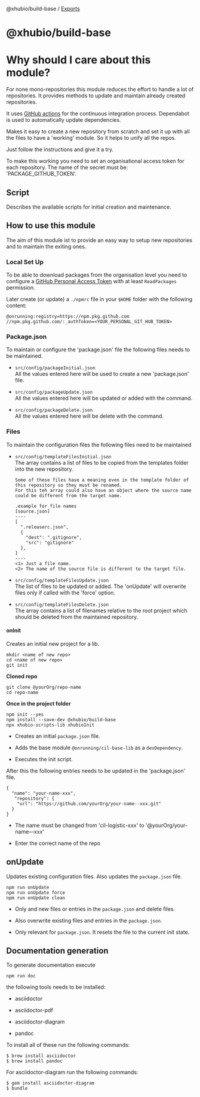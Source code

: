 @xhubio/build-base / [Exports](modules.md)

# @xhubio/build-base

# Why should I care about this module?

For none mono-repositories this module reduces the effort to handle a
lot of repositories. It provides methods to update and maintain already
created repositories.

It uses [GitHub actions](https://github.com/features/actions) for the
continuous integration process. Dependabot is used to automatically
update dependencies.

Makes it easy to create a new repository from scratch and set it up with
all the files to have a 'working' module. So it helps to unify all the
repos.

Just follow the instructions and give it a try.

To make this working you need to set an organisational access token for
each repository. The name of the secret must be:
'PACKAGE\_GITHUB\_TOKEN'.

## Script

Describes the available scripts for initial creation and maintenance.

## How to use this module

The aim of this module ist to provide an easy way to setup new
repositories and to maintain the exiting ones.

### Local Set Up

To be able to download packages from the organisation level you need to
configure a [GitHub Personal Access
Token](https://docs.github.com/en/authentication/keeping-your-account-and-data-secure/creating-a-personal-access-token)
with at least `ReadPackages` permission.

Later create (or update) a `./npmrc` file in your `$HOME` folder with
the following content:

    @onrunning:registry=https://npm.pkg.github.com
    //npm.pkg.github.com/:_authToken=<YOUR_PERSONAL_GIT_HUB_TOKEN>

### Package.json

To maintain or configure the 'package.json' file the following files
needs to be maintained.

-   `src/config/packageInitial.json`  
    All the values entered here will be used to create a new
    'package.json' file.

-   `src/config/packageUpdate.json`  
    All the values entered here will be updated or added with the
    command.

-   `src/config/packageDelete.json`  
    All the values entered here will be delete with the command.

### Files

To maintain the configuration files the following files need to be
maintained

-   `src/config/templateFilesInitial.json`  
    The array contains a list of files to be copied from the templates
    folder into the new repository.

        Some of these files have a meaning even in the template folder of this repository so they must be renamed.
        For this teh array could also have an object where the source name could be different from the target name.

        .example for file names
        [source.json]
        ----
        [
          ".releaserc.json",         
          {                          
            "dest": ".gitignore",
            "src": "gitignore"
          },
        ]
        ----
        <1> Just a file name.
        <2> The name of the source file is different to the target file.

-   `src/config/templateFilesUpdate.json`  
    The list of files to be updated or added. The 'onUpdate' will
    overwrite files only if called with the 'force' option.

-   `src/config/templateFilesDelete.json`  
    The array contains a list of filenames relative to the root project
    which should be deleted from the maintained repository.

#### onInit

Creates an initial new project for a lib.

    mkdir <name of new repo>
    cd <name of new repo>
    git init

**Cloned repo**

    git clone @yourOrg/repo-name
    cd repo-name

**Once in the project folder**

    npm init --yes                                  
    npm install --save-dev @xhubio/build-base  
    npx xhubio-scripts-lib xhubioInit                       

-   Creates an initial `package.json` file.

-   Adds the base module `@onrunning/cil-base-lib` as a `devDependency`.

-   Executes the init script.

After this the following entries needs to be updated in the
'package.json' file.

    {
      "name": "your-name-xxx",                                   
       "repository": {
        "url": "https://github.com/yourOrg/your-name--xxx.git"   
      }
    }

-   The name must be changed from 'cil-logistic-xxx' to
    '@yourOrg/your-name—​xxx'

-   Enter the correct name of the repo

## onUpdate

Updates existing configuration files. Also updates the `package.json`
file.

    npm run onUpdate       
    npm run onUpdate force 
    npm run onUpdate clean 

-   Only and new files or entries in the `package.json` and delete
    files.

-   Also overwrite existing files and entries in the `package.json`.

-   Only relevant for `package.json`. It resets the file to the current
    init state.

## Documentation generation

To generate documentation execute

    npm run doc

the following tools needs to be installed:

-   asciidoctor

-   asciidoctor-pdf

-   asciidoctor-diagram

-   pandoc

To install all of these run the following commands:

    $ brew install asciidoctor
    $ brew install pandoc

For asciidoctor-diagram run the following commands:

    $ gem install asciidoctor-diagram
    $ bundle
